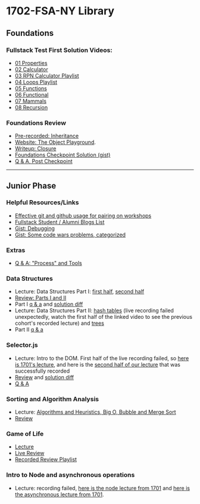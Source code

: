 # 1702-FSA-NY Library

## Foundations

### Fullstack Test First Solution Videos:

- [01 Properties](https://www.youtube.com/watch?v=YDoRg2topuA)
- [02 Calculator](https://www.youtube.com/watch?v=komtSeCkzCA)
- [03 RPN Calculator Playlist](https://www.youtube.com/playlist?list=PLx0iOsdUOUmnfk2sgE6qjfmAk6vbQVcNG)
- [04 Loops Playlist](https://www.youtube.com/watch?v=66bl0bvyH2M&list=PLx0iOsdUOUmmHlW6T7IPy8uyiSgZp9R-E)
- [05 Functions](https://www.youtube.com/watch?v=oAHIBcmFUsg)
- [06 Functional](https://www.youtube.com/watch?v=fbf7aLX9dx4)
- [07 Mammals](https://www.youtube.com/playlist?list=PLx0iOsdUOUmkJGuH7-4KJ6dToxFJzgVFh)
- [08 Recursion](https://www.youtube.com/playlist?list=PLx0iOsdUOUmmrCVtFYTSvFgytB34qWT8a)

### Foundations Review

- [Pre-recorded: Inheritance](https://www.youtube.com/watch?v=uMDqU_CiuN0)
- [Website: The Object Playground](http://www.objectplayground.com/).
- [Writeup: Closure](https://gist.github.com/glebec/6934d2217470a9ef2339f5c28a4b1aff)
- [Foundations Checkpoint Solution (gist)](https://gist.github.com/ScottDalessandro/a95f6c6cac4b8d735860d0a8e598e5bf)
- [Q & A, Post Checkpoint](https://youtu.be/9ZkFsxA_dyo)

---

## Junior Phase

### Helpful Resources/Links

- [Effective git and github usage for pairing on workshops](https://gist.github.com/omriBernstein/4fd2c21be8416d5e5a69aabc6fa94b82)
- [Fullstack Student / Alumni Blogs List](https://github.com/FullstackAcademy/student-blogs)
- [Gist: Debugging](https://gist.github.com/glebec/8a0d06e54a4b3f95a33392f948e97b6a)
- [Gist: Some code wars problems, categorized](https://gist.github.com/joedotjs/7614f84264bf20e49d39)

### Extras

- [Q & A: "Process" and Tools](https://youtu.be/-8K8IW0yMvE)

### Data Structures

- Lecture: Data Structures Part I: [first half](https://youtu.be/7bIAutD29BE), [second half](https://youtu.be/E9HEFxcALNM)
- [Review: Parts I and II](https://www.youtube.com/watch?v=96J_nObHWe0)
- Part I [q & a](https://youtu.be/JHtq5czijz0) and [solution diff](https://github.com/FullstackAcademy/1702-FSA-NY-Library/commit/9eba3065eb02014062cf30183248b61645f0b8c6)
- Lecture: Data Structures Part II: [hash tables](https://youtu.be/fJC6U27QoFc) (live recording failed unexpectedly, watch the first half of the linked video to see the previous cohort's recorded lecture) and [trees](https://youtu.be/RJmViXfxbmw)
- Part II [q & a](https://youtu.be/s-OJZqnVw9Q)

### Selector.js

- Lecture: Intro to the DOM. First half of the live recording failed, so [here is 1701's lecture](https://www.youtube.com/watch?v=iXPuFAmTaNQ&feature=youtu.be), and here is the [second half of our lecture](https://youtu.be/qRva5rB9Ms0) that was successfully recorded
- [Review](https://www.youtube.com/watch?v=WhVEZPsOP4I) and [solution diff](https://github.com/FullstackAcademy/1702-FSA-NY-Library/commit/e1634c901ee4ca0f3c4df1ea406d813a04e1c05d)
- [Q & A](https://youtu.be/lxNE6q92pko)


### Sorting and Algorithm Analysis

- Lecture: [Algorithms and Heuristics, Big O, Bubble and Merge Sort](https://youtu.be/wUCxp-O5TdQ)
- [Review](https://www.youtube.com/watch?v=Dz0NkaBp-FM)

### Game of Life

- [Lecture](https://youtu.be/BOG9YCzlXgw)
- [Live Review](https://youtu.be/avTdwHtJvnQ)
- [Recorded Review Playlist](https://www.youtube.com/playlist?list=PLx0iOsdUOUmkK8UEShdJy3RntLZjNXoj9)

### Intro to Node and asynchronous operations

- Lecture: recording failed, [here is the node lecture from 1701](https://www.youtube.com/watch?v=pdcNepwem1M) and [here is the asynchronous lecture from 1701](https://www.youtube.com/watch?v=FfF1nYeV9lo&feature=youtu.be). 
